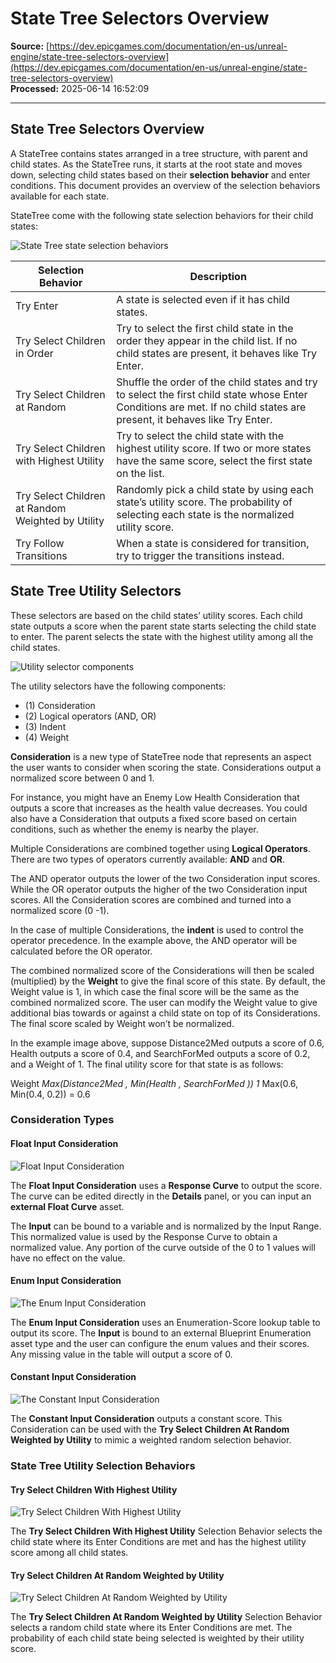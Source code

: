 # State Tree Selectors Overview

**Source:** [https://dev.epicgames.com/documentation/en-us/unreal-engine/state-tree-selectors-overview](https://dev.epicgames.com/documentation/en-us/unreal-engine/state-tree-selectors-overview)  
**Processed:** 2025-06-14 16:52:09

---

## State Tree Selectors Overview

A StateTree contains states arranged in a tree structure, with parent and child states. As the StateTree runs, it starts at the root state and moves down, selecting child states based on their **selection behavior** and enter conditions. This document provides an overview of the selection behaviors available for each state.

StateTree come with the following state selection behaviors for their child states:

![State Tree state selection behaviors](https://d1iv7db44yhgxn.cloudfront.net/documentation/images/38d2feea-20f1-4c11-8af2-f1a937b55714/state-tree-selectors-overview-1.png)

| Selection Behavior | Description |
| --- | --- |
| Try Enter | A state is selected even if it has child states. |
| Try Select Children in Order | Try to select the first child state in the order they appear in the child list. If no child states are present, it behaves like Try Enter. |
| Try Select Children at Random | Shuffle the order of the child states and try to select the first child state whose Enter Conditions are met. If no child states are present, it behaves like Try Enter. |
| Try Select Children with Highest Utility | Try to select the child state with the highest utility score. If two or more states have the same score, select the first state on the list. |
| Try Select Children at Random Weighted by Utility | Randomly pick a child state by using each state’s utility score. The probability of selecting each state is the normalized utility score. |
| Try Follow Transitions | When a state is considered for transition, try to trigger the transitions instead. |

## State Tree Utility Selectors

These selectors are based on the child states’ utility scores. Each child state outputs a score when the parent state starts selecting the child state to enter. The parent selects the state with the highest utility among all the child states.

![Utility selector components](https://d1iv7db44yhgxn.cloudfront.net/documentation/images/3dc66b61-d58f-4885-bd55-822ea9942d67/state-tree-selectors-overview-2.png)

The utility selectors have the following components:

-   (1) Consideration
-   (2) Logical operators (AND, OR)
-   (3) Indent
-   (4) Weight

**Consideration** is a new type of StateTree node that represents an aspect the user wants to consider when scoring the state. Considerations output a normalized score between 0 and 1.

For instance, you might have an Enemy Low Health Consideration that outputs a score that increases as the health value decreases. You could also have a Consideration that outputs a fixed score based on certain conditions, such as whether the enemy is nearby the player.

Multiple Considerations are combined together using **Logical Operators**. There are two types of operators currently available: **AND** and **OR**.

The AND operator outputs the lower of the two Consideration input scores. While the OR operator outputs the higher of the two Consideration input scores. All the Consideration scores are combined and turned into a normalized score (0 -1).

In the case of multiple Considerations, the **indent** is used to control the operator precedence. In the example above, the AND operator will be calculated before the OR operator.

The combined normalized score of the Considerations will then be scaled (multiplied) by the **Weight** to give the final score of this state. By default, the Weight value is 1, in which case the final score will be the same as the combined normalized score. The user can modify the Weight value to give additional bias towards or against a child state on top of its Considerations. The final score scaled by Weight won’t be normalized.

In the example image above, suppose Distance2Med outputs a score of 0.6, Health outputs a score of 0.4, and SearchForMed outputs a score of 0.2, and a Weight of 1. The final utility score for that state is as follows:

Weight *Max(Distance2Med , Min(Health , SearchForMed )) 1* Max(0.6, Min(0.4, 0.2)) = 0.6

### Consideration Types

#### Float Input Consideration

![Float Input Consideration](https://d1iv7db44yhgxn.cloudfront.net/documentation/images/d2ea46a8-5542-4496-adab-5c34afd64cb5/state-tree-selectors-overview-3.png)

The **Float Input Consideration** uses a **Response Curve** to output the score. The curve can be edited directly in the **Details** panel, or you can input an **external Float Curve** asset.

The **Input** can be bound to a variable and is normalized by the Input Range. This normalized value is used by the Response Curve to obtain a normalized value. Any portion of the curve outside of the 0 to 1 values will have no effect on the value.

#### Enum Input Consideration

![The Enum Input Consideration](https://d1iv7db44yhgxn.cloudfront.net/documentation/images/7d5a81b0-d215-46fe-83fa-6f38c4eed709/state-tree-selectors-overview-4.png)

The **Enum Input Consideration** uses an Enumeration-Score lookup table to output its score. The **Input** is bound to an external Blueprint Enumeration asset type and the user can configure the enum values and their scores. Any missing value in the table will output a score of 0.

#### Constant Input Consideration

![The Constant Input Consideration](https://d1iv7db44yhgxn.cloudfront.net/documentation/images/5f3ab789-4545-48ba-8798-d55a4e9f07e0/state-tree-selectors-overview-5.png)

The **Constant Input Consideration** outputs a constant score. This Consideration can be used with the **Try Select Children At Random Weighted by Utility** to mimic a weighted random selection behavior.

### State Tree Utility Selection Behaviors

#### Try Select Children With Highest Utility

![Try Select Children With Highest Utility](https://d1iv7db44yhgxn.cloudfront.net/documentation/images/775ebd95-03a6-472f-af6a-1c2f21b402c3/state-tree-selectors-overview-6.png)

The **Try Select Children With Highest Utility** Selection Behavior selects the child state where its Enter Conditions are met and has the highest utility score among all child states.

#### Try Select Children At Random Weighted by Utility

![Try Select Children At Random Weighted by Utility](https://d1iv7db44yhgxn.cloudfront.net/documentation/images/5a63ab79-ba93-4b16-ba57-12952a2de3b8/state-tree-selectors-overview-7.png)

The **Try Select Children At Random Weighted by Utility** Selection Behavior selects a random child state where its Enter Conditions are met. The probability of each child state being selected is weighted by their utility score.